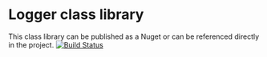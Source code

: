 # Logger class library
This class library can be published as a Nuget or can be referenced directly in the project.
[![Build Status](https://dev.azure.com/bm-1905/SharedLibraries/_apis/build/status%2FLogger.Build?branchName=dev)](https://dev.azure.com/bm-1905/SharedLibraries/_build/latest?definitionId=8&branchName=dev)

